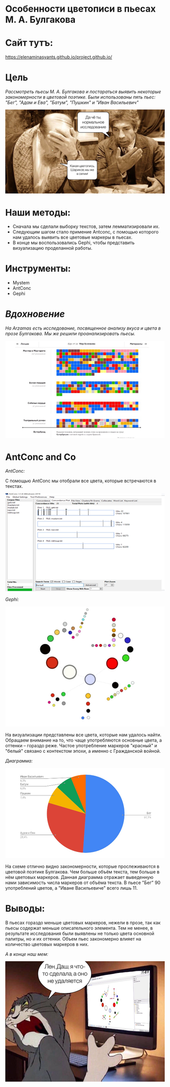 # Особенности цветописи в пьесах М. А. Булгакова
# Сайт тутъ:
https://elenaminasyants.github.io/project.github.io/
# Цель
*Рассмотреть пьесы М. А. Булгакова и постараться выявить некоторые закономерности в цветовой поэтике. Были использованы пять пьес:
"Бег", "Адам и Ева", "Батум", "Пушкин" и "Иван Васильевич"*

<img src="n1.jpg"> 

# Наши методы: 
+ Сначала мы сделали выборку текстов, затем лемматизировали их.
+ Следующим шагом стало примение Antconc, с помощью которого нам удалось выявить все цветовые маркеры в пьесах.
+ В конце мы воспользовались Gephi, чтобы представить визуализацию проделанной работы.

# Инструменты:
+ Mystem
+ AntConc
+ Gephi

# *Вдохновение* 
*На Arzamas есть исследование, посвященное анализу вкуса и цвета в прозе Булгакова. Мы же решили проанализировать пьесы.*

<img src="n6.jpg"> 

# AntConc and Co
*AntConc:*

С помощью AntConc мы отобрали все цвета, которые встречаются в текстах. 

<img src="n5.jpg">

*Gephi:*

<img src="n3.jpg"> 

На визуализации представлены все цвета, которые нам удалось найти. Обращаем внимание на то, что чаще употребляются основные цвета, а оттенки – гораздо реже. Частое употребление маркеров "красный" и "белый" связано с контекстом эпохи, а именно с Гражданской войной.

*Диаграмма:*

<img src="n4.jpg"> 

На схеме отлично видно закономерности, которые прослеживаются в цветовой поэтике Булгакова. Чем больше объём текста, тем больше в нём цветовых маркеров. 
Данная диаграмма отражает выведенную нами зависимость числа маркеров от объёма текста. В пьесе "Бег" 90 употреблений цветов, а "Иване Васильевиче" всего лишь 11.

# Выводы:

В пьесах гораздо меньше цветовых маркеров, нежели в прозе, так как пьесы содержат меньше описательного элемента. Тем не менее, в результате исследования были выявлены не только цвета основной палитры, но и их оттенки. Объем пьес закономерно влияет на количество цветовых маркеров в них.

*А в конце наш мем:*

<img src="n2.jpg"> 

